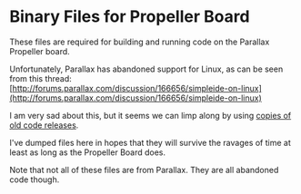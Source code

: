 # Binary Files for Propeller Board

These files are required for building and running code on the Parallax Propeller board.

Unfortunately, Parallax has abandoned support for Linux, as can be seen from this thread:  
[http://forums.parallax.com/discussion/166656/simpleide-on-linux](http://forums.parallax.com/discussion/166656/simpleide-on-linux)

I am very sad about this, but it seems we can limp along by using [copies of old code releases](https://web.archive.org/web/20161005174013/http://learn.parallax.com/tutorials/language/propeller-c/propeller-c-set-simpleide/linux).

I've dumped files here in hopes that they will survive the ravages of time at least as long as the Propeller Board does.

Note that not all of these files are from Parallax. They are all abandoned code though.

